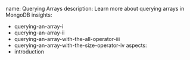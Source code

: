name: Querying Arrays
description: Learn more about querying arrays in MongoDB
insights:
  - querying-an-array-i
  - querying-an-array-ii
  - querying-an-array-with-the-all-operator-iii
  - querying-an-array-with-the-size-operator-iv
aspects:
  - introduction
 
